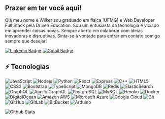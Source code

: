 ## Prazer em ter você aqui!
Olá meu nome é Wilker sou graduado em física [UFMG] e Web Developer Full Stack pela Driven Education.
Sou um entusiasta da tecnologia e viciado em aprender coisas novas.
Sempre aberto em colaborar com ideias inovadoras e disruptivas. Sinta-se à vontade para entrar em contato comigo sempre que desejar!


[![Linkedin Badge](https://img.shields.io/badge/-wilkermizael-blue?style=flat-square&logo=Linkedin&logoColor=white&link=https://www.linkedin.com/in/wilkermizael/)](https://www.linkedin.com/in/wilkermizael/)
[![Gmail Badge](https://img.shields.io/badge/-wilkermizael@gmail.com-c14438?style=flat-square&logo=Gmail&logoColor=white&link=mailto:kanna6501@gmail.com)](mailto:wilkermizael@gmail.com)

## ⚡ Tecnologias

![JavaScript](https://img.shields.io/badge/-JavaScript-black?style=flat-square&logo=javascript)
![Nodejs](https://img.shields.io/badge/-Nodejs-black?style=flat-square&logo=Node.js)
![Python](https://img.shields.io/badge/-PostgreSQL-D2691E?style=flat-square&logo=Postgresql)
![React](https://img.shields.io/badge/-React-black?style=flat-square&logo=react)
![Express](https://img.shields.io/badge/-Express-E34A86?style=flat-square&logo=Express)
![C++](https://img.shields.io/badge/-C++-00599C?style=flat-square&logo=c)
![HTML5](https://img.shields.io/badge/-HTML5-E34F26?style=flat-square&logo=html5&logoColor=white)
![CSS3](https://img.shields.io/badge/-CSS3-1572B6?style=flat-square&logo=css3)
![Bootstrap](https://img.shields.io/badge/-Bootstrap-563D7C?style=flat-square&logo=bootstrap)
![TypeScript](https://img.shields.io/badge/-TypeScript-007ACC?style=flat-square&logo=typescript)
![MongoDB](https://img.shields.io/badge/-MongoDB-black?style=flat-square&logo=mongodb)
![Redis](https://img.shields.io/badge/-Redis-black?style=flat-square&logo=Redis)
![ElasticSearch](https://img.shields.io/badge/-ElasticSearch-005571?style=flat-square&logo=elasticsearch)
![GraphQL](https://img.shields.io/badge/-GraphQL-E10098?style=flat-square&logo=graphql)
![Apollo GraphQL](https://img.shields.io/badge/-Apollo%20GraphQL-311C87?style=flat-square&logo=apollo-graphql)
![PostgreSQL](https://img.shields.io/badge/-PostgreSQL-336791?style=flat-square&logo=postgresql)
![MySQL](https://img.shields.io/badge/-MySQL-black?style=flat-square&logo=mysql)
![Heroku](https://img.shields.io/badge/-Heroku-430098?style=flat-square&logo=heroku)
![Docker](https://img.shields.io/badge/-Docker-black?style=flat-square&logo=docker)
![DigitalOcean](https://img.shields.io/badge/-Digital%20Ocean-darkblue?style=flat-square&logo=digitalocean)
![Amazon AWS](https://img.shields.io/badge/Amazon%20AWS-232F3E?style=flat-square&logo=amazon-aws)
![Microsoft Azure](https://img.shields.io/badge/Microsoft%20Azure-232F7E?style=flat-square&logo=microsoft-azure)
![Google Cloud](https://img.shields.io/badge/Google%20Cloud-black?style=flat-square&logo=google-cloud)
![Git](https://img.shields.io/badge/-Git-black?style=flat-square&logo=git)
![GitHub](https://img.shields.io/badge/-GitHub-181717?style=flat-square&logo=github)
![GitLab](https://img.shields.io/badge/-GitLab-FCA121?style=flat-square&logo=gitlab)
![BitBucket](https://img.shields.io/badge/-BitBucket-darkblue?style=flat-square&logo=bitbucket)
![Arduino](https://img.shields.io/badge/-Arduino-C51A4A?style=flat-square&logo=Arduino)

![Github Stats](https://github-readme-stats.vercel.app/api?username=aemmadi&count_private=true&show_icons=true&include_all_commits=true)


